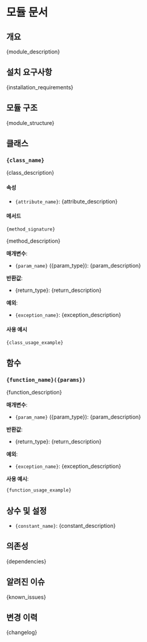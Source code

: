 # 모듈 문서

## 개요
{module_description}

## 설치 요구사항
{installation_requirements}

## 모듈 구조
{module_structure}

## 클래스

### `{class_name}`
{class_description}

#### 속성
- `{attribute_name}`: {attribute_description}

#### 메서드
```python
{method_signature}
```
{method_description}

**매개변수**:
- `{param_name}` ({param_type}): {param_description}

**반환값**:
- {return_type}: {return_description}

**예외**:
- `{exception_name}`: {exception_description}

#### 사용 예시
```python
{class_usage_example}
```

## 함수

### `{function_name}({params})`
{function_description}

**매개변수**:
- `{param_name}` ({param_type}): {param_description}

**반환값**:
- {return_type}: {return_description}

**예외**:
- `{exception_name}`: {exception_description}

**사용 예시**:
```python
{function_usage_example}
```

## 상수 및 설정
- `{constant_name}`: {constant_description}

## 의존성
{dependencies}

## 알려진 이슈
{known_issues}

## 변경 이력
{changelog}
